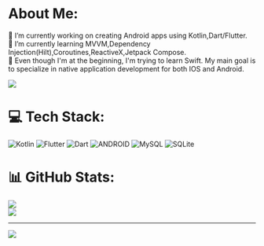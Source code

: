 #  About Me:
🔭 I’m currently working on creating Android apps using Kotlin,Dart/Flutter.<br>🌱 I’m currently learning MVVM,Dependency Injection(Hilt),Coroutines,ReactiveX,Jetpack Compose.<br>🤝 Even though I'm at the beginning, I'm trying to learn Swift. My main goal is to specialize in native application development for both IOS and Android.<br>

![](https://github.com/doguhan2222/doguhan2222/blob/main/altan_camli.gif)

# 💻 Tech Stack:
![Kotlin](https://img.shields.io/badge/kotlin-%230095D5.svg?style=for-the-badge&logo=kotlin&logoColor=white) ![Flutter](https://img.shields.io/badge/Flutter-%2302569B.svg?style=for-the-badge&logo=Flutter&logoColor=white) ![Dart](https://img.shields.io/badge/dart-%230175C2.svg?style=for-the-badge&logo=dart&logoColor=white) ![ANDROID](https://img.shields.io/badge/android-%2320232a.svg?style=for-the-badge&logo=android&logoColor=%a4c639) ![MySQL](https://img.shields.io/badge/mysql-%2300f.svg?style=for-the-badge&logo=mysql&logoColor=white) ![SQLite](https://img.shields.io/badge/sqlite-%2307405e.svg?style=for-the-badge&logo=sqlite&logoColor=white) 

# 📊 GitHub Stats:
![](https://github-readme-stats.vercel.app/api?username=doguhan2222&theme=dark&hide_border=false&include_all_commits=true&count_private=true)<br/>
![](https://github-readme-streak-stats.herokuapp.com/?user=doguhan2222&theme=dark&hide_border=false)<br/>

---
[![](https://visitcount.itsvg.in/api?id=doguhan2222&label=Profile%20Views&color=4&icon=3&pretty=false)](https://visitcount.itsvg.in)

<!-- Proudly created with GPRM ( https://gprm.itsvg.in ) -->




